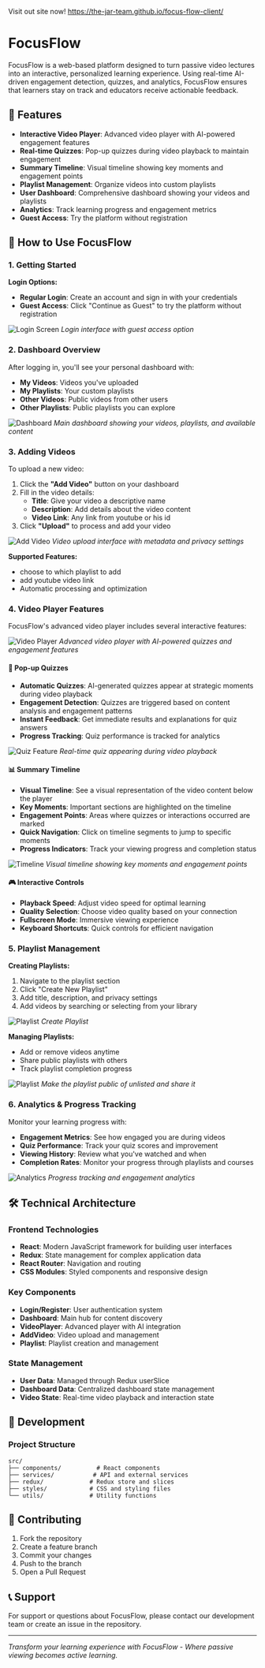 Visit out site now!
https://the-jar-team.github.io/focus-flow-client/

# FocusFlow

FocusFlow is a web-based platform designed to turn passive video lectures into an interactive, personalized learning experience. Using real-time AI-driven engagement detection, quizzes, and analytics, FocusFlow ensures that learners stay on track and educators receive actionable feedback.

## 🌟 Features

- **Interactive Video Player**: Advanced video player with AI-powered engagement features
- **Real-time Quizzes**: Pop-up quizzes during video playback to maintain engagement
- **Summary Timeline**: Visual timeline showing key moments and engagement points
- **Playlist Management**: Organize videos into custom playlists
- **User Dashboard**: Comprehensive dashboard showing your videos and playlists
- **Analytics**: Track learning progress and engagement metrics
- **Guest Access**: Try the platform without registration

## 📖 How to Use FocusFlow

### 1. Getting Started

**Login Options:**
- **Regular Login**: Create an account and sign in with your credentials
- **Guest Access**: Click "Continue as Guest" to try the platform without registration

![Login Screen](https://i.imgur.com/c3PaEuQ.png)
*Login interface with guest access option*

### 2. Dashboard Overview

After logging in, you'll see your personal dashboard with:
- **My Videos**: Videos you've uploaded
- **My Playlists**: Your custom playlists
- **Other Videos**: Public videos from other users
- **Other Playlists**: Public playlists you can explore

![Dashboard](https://i.imgur.com/xVPJtSM.png)
*Main dashboard showing your videos, playlists, and available content*

### 3. Adding Videos

To upload a new video:

1. Click the **"Add Video"** button on your dashboard
2. Fill in the video details:
   - **Title**: Give your video a descriptive name
   - **Description**: Add details about the video content
   - **Video Link**: Any link from youtube or his id
3. Click **"Upload"** to process and add your video

![Add Video](https://i.imgur.com/p5fnuHC.png)
*Video upload interface with metadata and privacy settings*

**Supported Features:**
- choose to which playlist to add
- add youtube video link
- Automatic processing and optimization

### 4. Video Player Features

FocusFlow's advanced video player includes several interactive features:

![Video Player](https://i.imgur.com/TbgZyJw.png)
*Advanced video player with AI-powered quizzes and engagement features*

#### 🎯 Pop-up Quizzes
- **Automatic Quizzes**: AI-generated quizzes appear at strategic moments during video playback
- **Engagement Detection**: Quizzes are triggered based on content analysis and engagement patterns
- **Instant Feedback**: Get immediate results and explanations for quiz answers
- **Progress Tracking**: Quiz performance is tracked for analytics

![Quiz Feature](https://i.imgur.com/1LI7NDG.png)
*Real-time quiz appearing during video playback*

#### 📊 Summary Timeline
- **Visual Timeline**: See a visual representation of the video content below the player
- **Key Moments**: Important sections are highlighted on the timeline
- **Engagement Points**: Areas where quizzes or interactions occurred are marked
- **Quick Navigation**: Click on timeline segments to jump to specific moments
- **Progress Indicators**: Track your viewing progress and completion status

![Timeline](https://i.imgur.com/L72svhO.png)
*Visual timeline showing key moments and engagement points*

#### 🎮 Interactive Controls
- **Playback Speed**: Adjust video speed for optimal learning
- **Quality Selection**: Choose video quality based on your connection
- **Fullscreen Mode**: Immersive viewing experience
- **Keyboard Shortcuts**: Quick controls for efficient navigation

### 5. Playlist Management

**Creating Playlists:**
1. Navigate to the playlist section
2. Click "Create New Playlist"
3. Add title, description, and privacy settings
4. Add videos by searching or selecting from your library

![Playlist](https://i.imgur.com/WEyBT2k.png)
*Create Playlist*


**Managing Playlists:**
- Add or remove videos anytime
- Share public playlists with others
- Track playlist completion progress

![Playlist](https://i.imgur.com/rYiNGmw.png)
*Make the playlist public of unlisted and share it*

### 6. Analytics & Progress Tracking

Monitor your learning progress with:
- **Engagement Metrics**: See how engaged you are during videos
- **Quiz Performance**: Track your quiz scores and improvement
- **Viewing History**: Review what you've watched and when
- **Completion Rates**: Monitor your progress through playlists and courses

![Analytics](https://i.imgur.com/wdMhrHh.png)
*Progress tracking and engagement analytics*

## 🛠️ Technical Architecture

### Frontend Technologies
- **React**: Modern JavaScript framework for building user interfaces
- **Redux**: State management for complex application data
- **React Router**: Navigation and routing
- **CSS Modules**: Styled components and responsive design

### Key Components
- **Login/Register**: User authentication system
- **Dashboard**: Main hub for content discovery
- **VideoPlayer**: Advanced player with AI integration
- **AddVideo**: Video upload and management
- **Playlist**: Playlist creation and management

### State Management
- **User Data**: Managed through Redux userSlice
- **Dashboard Data**: Centralized dashboard state management
- **Video State**: Real-time video playback and interaction state

## 🔧 Development

### Project Structure
```
src/
├── components/          # React components
├── services/           # API and external services
├── redux/             # Redux store and slices
├── styles/            # CSS and styling files
└── utils/             # Utility functions
```

## 🤝 Contributing

1. Fork the repository
2. Create a feature branch
3. Commit your changes
4. Push to the branch
5. Open a Pull Request

## 📞 Support

For support or questions about FocusFlow, please contact our development team or create an issue in the repository.

---

*Transform your learning experience with FocusFlow - Where passive viewing becomes active learning.*